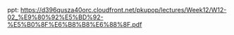 ppt: https://d396qusza40orc.cloudfront.net/pkupop/lectures/Week12/W12-02_%E9%80%92%E5%BD%92-%E5%B0%8F%E6%B8%B8%E6%88%8F.pdf
